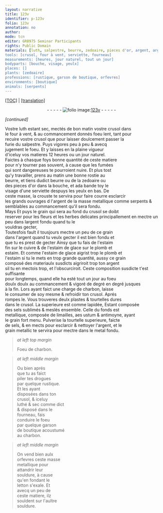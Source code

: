 ```yaml
---
layout: narrative
title: 123v
identifier: p-123v
folio: 123v
annotation: no
author:
mode: tcn
editor: GR8975 Seminar Participants
rights: Public Domain
materials: [luth, salpestre, beurre, zedoaire, pieces d'or, argent, argent fondu, estaim fin, cuivre, estaim de glace, plomb, estaim, charbon, sels sublimés, limailles, aes ustum, antimoyne, sels, metal fondu, charbon., luthé, souldure, letton, souldent]
tools: [crusol, four à vent, serviette, fourneau]
measurements: [heures, jour naturel, tout un jour]
bodyparts: [bouche, visage, yeulx]
places: []
plants: [zedoaire]
professions: [rustique, garson de boutique, orfevres]
environments: [boutique]
animals: [serpents]
---
```


 <p><a href="{{ site.baseurl }}/normalized/">[TOC]</a> | <a href="{{ site.baseurl }}/texts/p-123v_tl/" target="_blank">[translation]</a></p><div class="folio" align="center">- - - - - <a href="http://gallica.bnf.fr/ark:/12148/btv1b10500001g/f252.item.r=" target="_blank"><img src="https://cu-mkp.github.io/2017-workshop-edition/assets/photo-icon.png" alt="folio image: " style="display:inline-block; margin-bottom:-3px;"/>123v</a> - - - - - </div>  
 
*[continued]*
  
V<span class="exp">ost</span>re <span class="m">luth</span> estant sec, mectés de <span class="tmp">bon matin</span> v<span class="exp">ost</span>re <span class="tl">crusol</span> dans<br/> le <span class="tl">four à vent</span>, & au commancem<span class="exp">ent</span> donnés foeu lent, tant pour<br/> recuire v<span class="exp">ost</span>re <span class="tl">crusol</span> que pour laisser doulcem<span class="exp">ent</span> passer la<br/> furie du <span class="m">salpestre</span>. Puys vigores peu à peu & avecq<br/> jugement le foeu. Et <span class="del">y</span> laisses en la plaine vigueur<br/> d'iceluy vos matieres 12 <span class="ms"><span class="tmp">heures</span></span> ou un <span class="ms"><span class="tmp">jour naturel</span></span>.<br/> Faictes à chasque foys bonne quantité de ceste matiere<br/> pour n'y tourner pas souvent, à cause que les <span class="md">fumées<br/> qui sont dangereuses te pourroient nuire</span>. Et plus tost<br/> qu'y travailler, <span class="md">prens au <span class="tmp">matin</span> une bonne rostie au<br/> <span class="m">beurre</span>, et tiens dudict <span class="m">beurre</span> ou de la <span class="m"><span class="pa">zedoaire</span></span> ou<br/> des <span class="m">pieces d'or</span> dans la <span class="bp">bouche</span>, et <span class="del">ada</span> bande toy le<br/> <span class="bp">visage</span> d'une <span class="tl">serviette</span> despuys les <span class="bp">yeulx</span> en bas</span>. De<br/> ceste masse, la crouste te servira pour <span class="del">faire courre</span> <span class="add">esclarcir</span><br/> <span class="del">les grands ouvrages d</span> l'<span class="m">argent</span> <span class="add">de la masse metallique</span> <span class="del">comme <span class="al">serpents</span> & semblables</span> <span class="add">au commancement qu'il sera fondu</span>.<br/> <span class="del">Mays</span> <span class="add">Et puys</span> le grain qui sera au fond du <span class="tl">crusol</span> se doibt<br/> reserver pour <span class="del">les fleurs et les herbes delicates principallem<span class="exp">ent</span></span> <span class="add">en mectre un peu dans l<span class="m">argent fondu</span> quand tu le<br/> vouldras gecter</span>,<br/> <span class="del">Toutesfois fault il tousjours mectre un peu de ce grain<br/> dans l'<span class="m">argent</span> quand <span class="del">tu veulx gecter</span> il est bien fondu et<br/> que tu es prest de gecter</span> Ainsy que tu fais de l'<span class="m">estaim<br/> fin</span> sur le <span class="m">cuivre</span> & de l'<span class="m">estaim de glace</span> sur le <span class="m">plomb</span> et<br/> <span class="m">estaim</span>. Et co<span class="exp">mm</span>e l'<span class="m">estaim de glace</span> aigrist trop le <span class="m">plomb</span> et<br/> l'<span class="m">estaim</span> si tu le mets en trop grande quantité, aussy ce grain<br/> composé des materiaulx susdicts aigriroit trop ton <span class="m">argent</span><br/> si<span class="del">l</span> tu en mectois trop, <span class="add">et l'obscurciroit</span>. Ceste composition susdicte t'est suffisa<span class="exp">n</span>te<br/> pour longtemps, quand elle ha esté <span class="ms"><span class="tmp">tout un jour</span></span> au foeu<br/> <span class="del">doulx</span> doulx au commancement & vigoré de degré en degré jusques<br/> à la fin. Lors ayant faict une charge de <span class="m">charbon</span>, laisse<br/> le consumer de soy mesme & refroidir ton <span class="tl">crusol</span>. Aprés<br/> rompes le. Vous trouveres deulx plastes & tourtelles dures<br/> dans le <span class="tl">crusol</span>. La superieure est co<span class="exp">mm</span>e lapidée, <span class="del">Estant</span> composée<br/> des <span class="m">sels sublimés</span> & meslés ensemble. Celle du fonds est<br/> metallique, composée de <span class="m">limailles</span>, <span class="m">aes ustum</span> & <span class="m">antimoyne</span>, aya<span class="exp">n</span>t<br/> le grain fort menu. Pulverise la tourtelle superieure, faicte<br/> de <span class="m">sels</span>, & en mects pour esclarcir & nettoyer l'<span class="m">argent</span>, et le<br/> grain metallic te servira pour mectre dans le <span class="m">metal fondu</span>.
 
> *at left top margin*
> 
> 
>   Foeu de <span class="m">charbon.</span>
 
> *at left middle margin*
> 
> 
>   Ou bien aprés<br/> que tu as faict<br/> piler tes drogues<br/> par quelque <span class="pro">rustique</span>.<br/> Et les ayant<br/> disposées dans ton<br/> <span class="tl">crusol</span>, & iceluy<br/> <span class="m">luthé</span> & sec co<span class="exp">mm</span>e dict<br/> & disposé dans le<br/> <span class="tl">fourneau</span>, fais<br/> conduire le foeu<br/> par quelque <span class="pro">garson<br/> de <span class="env">boutique</span></span> acoustumé<br/> au <span class="m">charbon</span>.
 
> *at left middle margin*
> 
> 
>   On vend bien aulx<br/> <span class="pro">orfevres</span> ceste masse<br/> metallique pour<br/> attandrir leur<br/> <span class="m">souldure</span>, à cause<br/> qu'en fondant le<br/> <span class="m">letton</span> s'exale. Et<br/> avecq un peu de<br/> ceste matiere, ilz<br/> <span class="m">souldent</span> sur l'aultre<br/> <span class="m">souldure</span>.
 
 